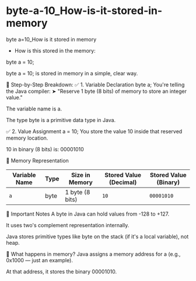 # byte-a-10_How-is-it-stored-in-memory
byte a=10_How is it stored in memory


* How is this stored in the memory:

byte a = 10;


byte a = 10;
is stored in memory in a simple, clear way.

🧠 Step-by-Step Breakdown:
✅ 1. Variable Declaration
byte a;
You're telling the Java compiler:
➤ "Reserve 1 byte (8 bits) of memory to store an integer value."

The variable name is a.

The type byte is a primitive data type in Java.

✅ 2. Value Assignment
a = 10;
You store the value 10 inside that reserved memory location.

10 in binary (8 bits) is: 00001010


💾 Memory Representation

| Variable Name | Type | Size in Memory  | Stored Value (Decimal) | Stored Value (Binary) |
| ------------- | ---- | --------------- | ---------------------- | --------------------- |
| `a`           | byte | 1 byte (8 bits) | `10`                   | `00001010`            |


📌 Important Notes
A byte in Java can hold values from -128 to +127.

It uses two's complement representation internally.

Java stores primitive types like byte on the stack (if it's a local variable), not heap.

🧪 What happens in memory?
Java assigns a memory address for a (e.g., 0x1000 — just an example).

At that address, it stores the binary 00001010.

